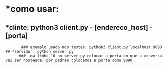 # *como usar:
   ## *clinte: python3 client.py - [endereco_host] - [porta]
           ### exemplo usado nos testes: python3 client.py localhost 9090
    ## *servidor: python server.py
          ###  na linha 10 no server.py colocar a porta em que a conversa vai ser hosteada, por padrao colocamos a porta como 9090
